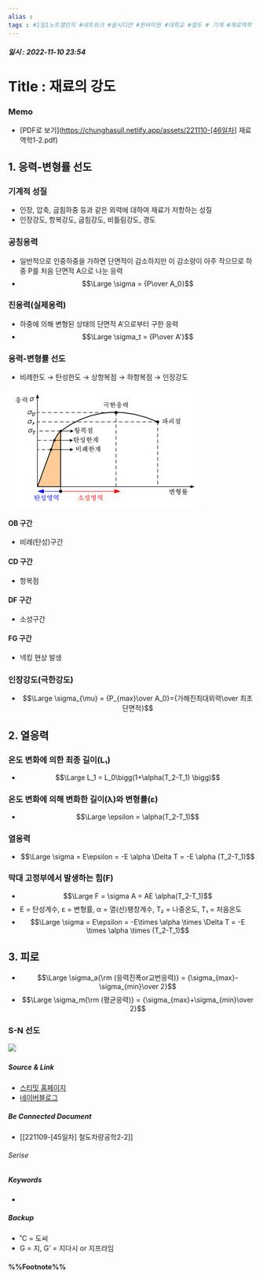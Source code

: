 ```yaml
---
alias : 
tags : #1일1노트챌린지 #네트워크 #옵시디언 #원바이원 #대학교 #철도 # 기계 #재료역학
---
```


##### 일시 : 2022-11-10 23:54

# Title : 재료의 강도

### Memo
- [PDF로 보기](https://chunghasull.netlify.app/assets/221110-[46일차] 재료역학1-2.pdf)

## 1. 응력-변형률 선도

### 기계적 성질
- 인장, 압축, 굽힘하중 등과 같은 외력에 대하여 재료가 저항하는 성질
- 인장강도, 항복강도, 굽힘강도, 비틀림강도, 경도

### 공칭응력
- 일반적으로 인중하중을 가하면 단면적이 감소하지만 이 감소량이 아주 작으므로 하중 P를 처음 단면적 A으로 나눈 응력
- $$\Large \sigma = {P\over A_0}$$

### 진응력(실제응력)
- 하중에 의해 변형된 상태의 단면적 A’으로부터 구한 응력
- $$\Large \sigma_t = {P\over A'}$$

### 응력-변형률 선도
- 비례한도 → 탄성한도 → 상항복점 → 하항복점 → 인장강도
<img src="/assets/image 12.png "/>

#### OB 구간
- 비례(탄성)구간

#### CD 구간
- 항복점

#### DF 구간
- 소성구간

#### FG 구간
- 넥킹 현상 발생

### 인장강도(극한강도)
- $$\Large \sigma_{\mu} = {P_{max}\over A_0}={가해진최대외력\over 최초단면적}$$

## 2. 열응력

### 온도 변화에 의한 최종 길이(L₁)
- $$\Large L_1 = L_0\bigg(1+\alpha(T_2-T_1) \bigg)$$

### 온도 변화에 의해 변화한 길이(λ)와 변형률(ε)
- $$\Large \epsilon = \alpha(T_2-T_1)$$

### 열응력
- $$\Large \sigma = E\epsilon = -E \alpha \Delta T = -E \alpha (T_2-T_1)$$

### 막대 고정부에서 발생하는 힘(F)
- $$\Large F = \sigma A = AE \alpha(T_2-T_1)$$
- E = 탄성계수, ε = 변형률, α = 열(선)팽창계수, T₂ = 나중온도, T₁ = 처음온도
- $$\Large \sigma = E\epsilon = -E\times \alpha \times \Delta T = -E \times \alpha \times (T_2-T_1)$$

## 3. 피로
- $$\Large \sigma_a{\rm (응력진폭or교번응력)} = {\sigma_{max}-\sigma_{min}\over 2}$$
- $$\Large \sigma_m{\rm (평균응력)} = {\sigma_{max}+\sigma_{min}\over 2}$$

### S-N 선도
<img src="/assets/__.png "/>

##### Source & Link
- [스티밋 홈페이지](https://steemit.com/kr-science/@mechmecha/0-2-1-hook-s-law)
- [네이버블로그](https://blog.naver.com/mechanics_98/221364790774)

##### Be Connected Document
- [[221109-[45일차] 철도차량공학2-2]]

###### Serise


##### Keywords
- 

##### Backup
- ˚C = 도씨
- G = 지, G’ = 지다시 or 지프라임

#### %%Footnote%%

[^1]: 
